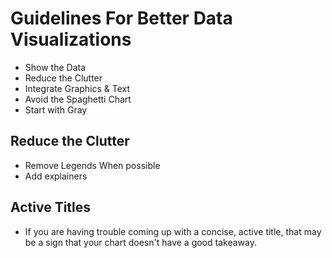 # Guidelines For Better Data Visualizations

- Show the Data
- Reduce the Clutter
- Integrate Graphics & Text
- Avoid the Spaghetti Chart
- Start with Gray

## Reduce the Clutter

- Remove Legends When possible
- Add explainers

## Active Titles

- If you are having trouble coming up with a concise, active title, that may be a sign that your chart doesn't have a good takeaway.




